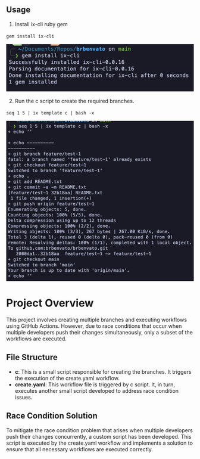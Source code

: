 ## Usage

1. Install ix-cli ruby gem

`gem install ix-cli`

![gem](images/gem.png)

2. Run the c script to create the required branches.

`seq 1 5 | ix template c | bash -x`

![gem](images/branches.png)

# Project Overview

This project involves creating multiple branches and executing workflows using GitHub Actions. However, due to race conditions that occur when multiple developers push their changes simultaneously, only a subset of the workflows are executed.

## File Structure

- **c**: This is a small script responsible for creating the branches. It triggers the execution of the create.yaml workflow.
- **create.yaml**: This workflow file is triggered by c script. It, in turn, executes another small script developed to address race condition issues.

## Race Condition Solution

To mitigate the race condition problem that arises when multiple developers push their changes concurrently, a custom script has been developed. This script is executed by the create.yaml workflow and implements a solution to ensure that all necessary workflows are executed correctly.

